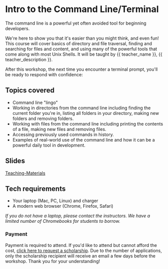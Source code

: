 # Intro to the Command Line/Terminal

The command line is a powerful yet often avoided tool for beginning developers.

We're here to show you that it's easier than you might think, and even fun! This course will cover basics of directory and file traversal, finding and searching for files and content, and using many of the powerful tools  that come along with most Unix Shells. It will be taught by {{ teacher_name }}, {{ teacher_description }}.

After this workshop, the next time you encounter a terminal prompt, you'll be ready to respond with confidence:

## Topics covered

* Command line "lingo"
* Working in directories from the command line including finding the current folder you're in, listing all folders in your directory, making new folders and removing folders.
* Working with files from the command line including printing the contents of a file, making new files and removing files.
* Accessing previously used commands in history.
* Examples of real-world use of the command line and how it can be a powerful daily tool in development.

## Slides

[Teaching-Materials](https://www.teaching-materials.org/cli/) 

## Tech requirements

* Your laptop (Mac, PC, Linux) and charger
* A modern web browser (Chrome, Firefox, Safari)

*If you do not have a laptop, please contact the instructors. We have a limited number of Chromebooks for students to borrow.*

### Payment

Payment is required to attend. If you'd like to attend but cannot afford the cost, [click here to request a scholarship](https://docs.google.com/forms/d/e/1FAIpQLSfiUBN4yve3L7iociXzcqNgEtrljsn_7mCgZ3eUtvAEr3bcQg/viewform). Due to the number of applications, only the scholarship recipient will receive an email a few days before the workshop. Thank you for your understanding!
